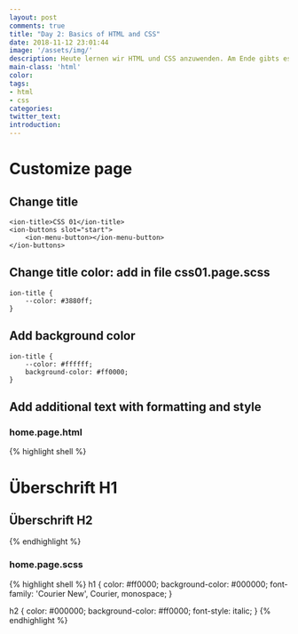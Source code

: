 ```yaml
---
layout: post
comments: true
title: "Day 2: Basics of HTML and CSS"
date: 2018-11-12 23:01:44
image: '/assets/img/'
description: Heute lernen wir HTML und CSS anzuwenden. Am Ende gibts es auch noch ein paar Übungen und Fragen
main-class: 'html'
color:
tags:
- html
- css
categories:
twitter_text:
introduction:
---
```


# Customize page

## Change title

	<ion-title>CSS 01</ion-title>
	<ion-buttons slot="start">
		<ion-menu-button></ion-menu-button>
	</ion-buttons>

## Change title color: add in file css01.page.scss
    ion-title {
        --color: #3880ff;
    }

 ## Add background color
    ion-title {
        --color: #ffffff;
        background-color: #ff0000;
    }

## Add additional text with formatting and style

### home.page.html

{% highlight shell %}
<ion-content padding>
	<h1>Überschrift H1</h1>
	<h2>Überschrift H2</h2>
</ion-content>
{% endhighlight %}

### home.page.scss

{% highlight shell %}
h1 {
	color: #ff0000;
	background-color: #000000;
	font-family: 'Courier New', Courier, monospace;
}

h2 {
	color: #000000;
	background-color: #ff0000;
	font-style: italic;
}
{% endhighlight %}